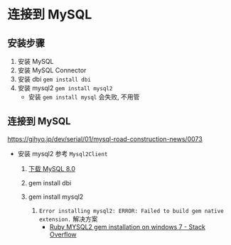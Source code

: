 # 连接到 MySQL

## 安装步骤

1. 安装 MySQL
2. 安装 MySQL Connector
3. 安装 dbi `gem install dbi`
4. 安装 mysql2 `gem install mysql2`
   - 安装 `gem install mysql` 会失败, 不用管

## 连接到 MySQL

https://gihyo.jp/dev/serial/01/mysql-road-construction-news/0073

- 安装 mysql2 参考 `Mysql2Client`

  1. [下载 MySQL 8.0](https://www.mirrorservice.org/sites/ftp.mysql.com/Downloads/MySQL-8.0/)
  2. gem install dbi
  3. gem install mysql2

     1. `Error installing mysql2: ERROR: Failed to build gem native extension.` 解决方案
        - [Ruby MYSQL2 gem installation on windows 7 - Stack Overflow](https://stackoverflow.com/questions/19014117/ruby-mysql2-gem-installation-on-windows-7/19023107#19023107)

